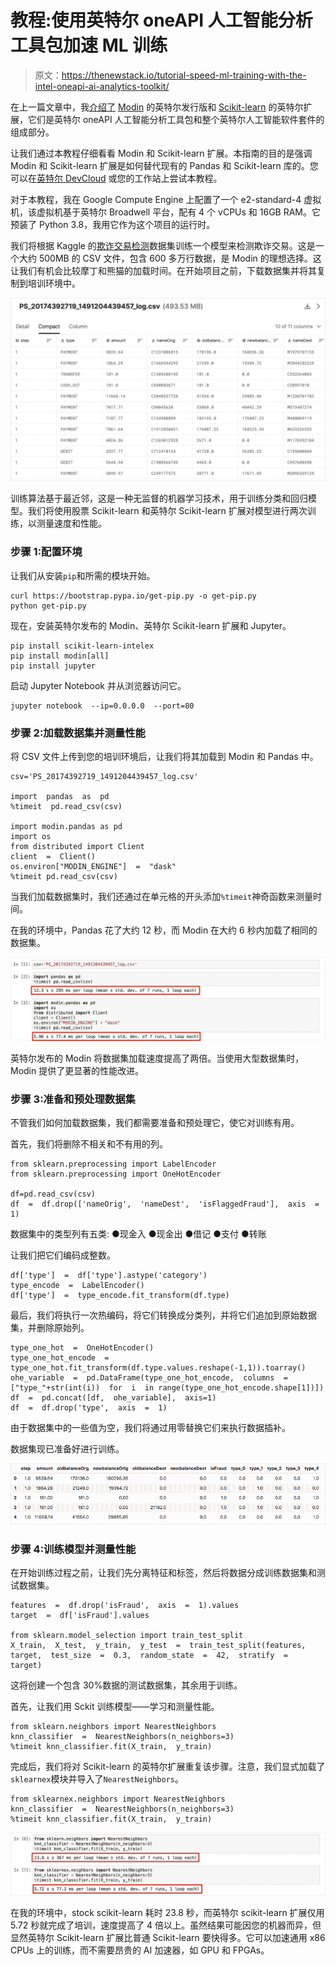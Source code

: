 # 教程:使用英特尔 oneAPI 人工智能分析工具包加速 ML 训练

> 原文：<https://thenewstack.io/tutorial-speed-ml-training-with-the-intel-oneapi-ai-analytics-toolkit/>

在上一篇文章中，我[介绍了](https://thenewstack.io/intel-oneapis-unified-programming-model-for-python-machine-learning/) [Modin](https://www.intel.com/content/www/us/en/developer/tools/oneapi/distribution-of-modin.html) 的英特尔发行版和 [Scikit-learn](https://www.intel.com/content/www/us/en/developer/articles/guide/intel-extension-for-scikit-learn-getting-started.html) 的英特尔扩展，它们是英特尔 oneAPI 人工智能分析工具包和整个英特尔人工智能软件套件的组成部分。

让我们通过本教程仔细看看 Modin 和 Scikit-learn 扩展。本指南的目的是强调 Modin 和 Scikit-learn 扩展是如何替代现有的 Pandas 和 Scikit-learn 库的。您可以在[英特尔 DevCloud](https://www.intel.com/content/www/us/en/developer/tools/devcloud/overview.html) 或您的工作站上尝试本教程。

对于本教程，我在 Google Compute Engine 上配置了一个 e2-standard-4 虚拟机，该虚拟机基于英特尔 Broadwell 平台，配有 4 个 vCPUs 和 16GB RAM。它预装了 Python 3.8，我用它作为这个项目的运行时。

我们将根据 Kaggle 的[欺诈交易检测](https://www.kaggle.com/llabhishekll/fraud-transaction-detection/data)数据集训练一个模型来检测欺诈交易。这是一个大约 500MB 的 CSV 文件，包含 600 多万行数据，是 Modin 的理想选择。这让我们有机会比较摩丁和熊猫的加载时间。在开始项目之前，下载数据集并将其复制到培训环境中。

![](img/e2eefa43144572085992a7262a609b39.png)

训练算法基于最近邻，这是一种无监督的机器学习技术，用于训练分类和回归模型。我们将使用股票 Scikit-learn 和英特尔 Scikit-learn 扩展对模型进行两次训练，以测量速度和性能。

### 步骤 1:配置环境

让我们从安装`pip`和所需的模块开始。

```
curl https://bootstrap.pypa.io/get-pip.py -o get-pip.py
python get-pip.py

```

现在，安装英特尔发布的 Modin、英特尔 Scikit-learn 扩展和 Jupyter。

```
pip install scikit-learn-intelex
pip install modin[all]
pip install jupyter

```

启动 Jupyter Notebook 并从浏览器访问它。

```
jupyter notebook  --ip=0.0.0.0  --port=80

```

### 步骤 2:加载数据集并测量性能

将 CSV 文件上传到您的培训环境后，让我们将其加载到 Modin 和 Pandas 中。

```
csv='PS_20174392719_1491204439457_log.csv'

import  pandas  as  pd
%timeit  pd.read_csv(csv)

import modin.pandas as pd
import os
from distributed import Client
client  =  Client()
os.environ["MODIN_ENGINE"]  =  "dask"  
%timeit pd.read_csv(csv)

```

当我们加载数据集时，我们还通过在单元格的开头添加`%timeit`神奇函数来测量时间。

在我的环境中，Pandas 花了大约 12 秒，而 Modin 在大约 6 秒内加载了相同的数据集。

![](img/d03e280cab3181837fde17ce1afff399.png)

英特尔发布的 Modin 将数据集加载速度提高了两倍。当使用大型数据集时，Modin 提供了更显著的性能改进。

### 步骤 3:准备和预处理数据集

不管我们如何加载数据集，我们都需要准备和预处理它，使它对训练有用。

首先，我们将删除不相关和不有用的列。

```
from sklearn.preprocessing import LabelEncoder
from sklearn.preprocessing import OneHotEncoder

df=pd.read_csv(csv)
df  =  df.drop(['nameOrig',  'nameDest',  'isFlaggedFraud'],  axis  =  1)

```

数据集中的类型列有五类:
●现金入
●现金出
●借记
●支付
●转账

让我们把它们编码成整数。

```
df['type']  =  df['type'].astype('category')
type_encode  =  LabelEncoder()
df['type']  =  type_encode.fit_transform(df.type)

```

最后，我们将执行一次热编码，将它们转换成分类列，并将它们追加到原始数据集，并删除原始列。

```
type_one_hot  =  OneHotEncoder()
type_one_hot_encode  =  type_one_hot.fit_transform(df.type.values.reshape(-1,1)).toarray()
ohe_variable  =  pd.DataFrame(type_one_hot_encode,  columns  =  ["type_"+str(int(i))  for  i  in range(type_one_hot_encode.shape[1])])
df  =  pd.concat([df,  ohe_variable],  axis=1)
df  =  df.drop('type',  axis  =  1)

```

由于数据集中的一些值为空，我们将通过用零替换它们来执行数据插补。

数据集现已准备好进行训练。

![](img/888e47b66765febfaa5f03260659b9ac.png)

### 步骤 4:训练模型并测量性能

在开始训练过程之前，让我们先分离特征和标签，然后将数据分成训练数据集和测试数据集。

```
features  =  df.drop('isFraud',  axis  =  1).values
target  =  df['isFraud'].values

from sklearn.model_selection import train_test_split
X_train,  X_test,  y_train,  y_test  =  train_test_split(features,  target,  test_size  =  0.3,  random_state  =  42,  stratify  =  target)

```

这将创建一个包含 30%数据的测试数据集，其余用于训练。

首先，让我们用 Sckit 训练模型——学习和测量性能。

```
from sklearn.neighbors import NearestNeighbors
knn_classifier  =  NearestNeighbors(n_neighbors=3)
%timeit knn_classifier.fit(X_train,  y_train)

```

完成后，我们将对 Scikit-learn 的英特尔扩展重复该步骤。注意，我们显式加载了`sklearnex`模块并导入了`NearestNeighbors`。

```
from sklearnex.neighbors import NearestNeighbors
knn_classifier  =  NearestNeighbors(n_neighbors=3)
%timeit knn_classifier.fit(X_train,  y_train)

```

![](img/067bcb4f6a67b62d39787ce15222a2f7.png)

在我的环境中，stock scikit-learn 耗时 23.8 秒，而英特尔 scikit-learn 扩展仅用 5.72 秒就完成了培训，速度提高了 4 倍以上。虽然结果可能因您的机器而异，但显然英特尔 Scikit-learn 扩展比普通 Scikit-learn 要快得多。它可以加速通用 x86 CPUs 上的训练，而不需要昂贵的 AI 加速器，如 GPU 和 FPGAs。

<svg xmlns:xlink="http://www.w3.org/1999/xlink" viewBox="0 0 68 31" version="1.1"><title>Group</title> <desc>Created with Sketch.</desc></svg>